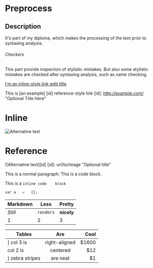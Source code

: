 Preprocess
=============

Description
------------

It's part of my diploma, which makes the processing of the text prior to syntaxing analysis.

######	Сheckers

This part provide inspection of stylistic mistakes.
But also some stylistic mistakes are checked after syntaxing analysis, such as name checking.

[I'm	an	inline-style	link	with	title](https://www.google.com	"Google's	Homepage")

This	is	[an	example]	[id]	reference-style	link
[id]:	http://example.com/		"Optional	Title	Here"

#	Inline 
![Alternative	text](/path/to/img.jpg	"Optional	title")

#	Reference 
![Alternative	text][id]
[id]:	url/to/image		"Optional	title"


This	is	a	normal	paragraph:
	This	is	a	code	block.
	
This	is	a	`inline	code	block`

```sql
var	a	=	{};
```


Markdown | Less	| Pretty 
--- | --- | ---
*Still*	| `renders` | **nicely**
1 | 2 |	3


| Tables        | Are           | Cool  |
| ------------- |:-------------:| -----:|
] col 3 is      | right-aligned | $1600 |
| col 2 is      | centered      |   $12 |
} zebra stripes | are neat      |    $1 |
